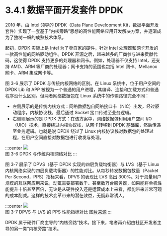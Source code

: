# 3.4.1 数据平面开发套件 DPDK

2010 年，由 Intel 领导的 DPDK（Data Plane Development Kit，数据平面开发套件）实现了一套基于“内核旁路”思想的高性能网络应用开发解决方案，并逐渐成为了独树一帜的成熟技术体系。

起初，DPDK 实际上是 Intel 为了卖自家的硬件，针对 Intel 处理器和网卡开发的一款高性能的网络驱动组件。DPDK 开源之后，越来越多的厂商参与进来贡献代码，这使得 DPDK 支持更多的处理器和网卡。例如，处理器不仅支持 Intel，还支持 AMD、ARM 等厂商的处理器；网卡支持的范围也包括 Intel 网卡、Mellanox 网卡、ARM 集成网卡等。

图 3-6 展示了 DPDK 与传统内核网络的区别。在 Linux 系统中，位于用户空间的 DPDK Lib 和 APP 被视为一个普通的用户进程，其编译、连接和加载方式和普通程序没什么区别。但两者网络数据包在 Linux 系统中的传输路径完全不同：

- 左侧展示的是传统内核方式：网络数据包自网络接口卡（NIC）出发，经过驱动程序，内核协议栈，最后通过 Socket 接口传递至业务逻辑。
- 右侧则展示的是 DPDK 方式：在该方案中，网络数据包利用用户空间 I/O（UIO）技术，直接绕过内核协议栈，从网卡转移到 DPDK 基础库，然后传递至业务逻辑。也就是说 DPDK 绕过了 Linux 内核协议栈对数据包的处理过程，在用户空间直接对数据包进行收发与处理。

:::center
  ![](../assets/dpdk.png)<br/>
 图 3-6 DPDK 与传统内核网络对比
:::


图 3-7 展示了 DPVS（基于 DPDK 实现的四层负载均衡器）与 LVS（基于 Linux 内核网络实现的四层负载均衡器）的性能对比。从每秒转发数据包数量（Packet Per Second，PPS）指标来看，DPVS 的表现比 LVS 高出 300%。对于海量用户规模的互联网应用来说，动辄需要部署数千、甚至数万台服务器，如果能将单机性能提升十倍甚至百倍，无论是从硬件投入还是运营成本上来看，都能带来非常可观的成本削减。这样的技术变革带来的潜在效益，无疑非常诱人。

:::center
  ![](../assets/dpvs-performance.png)<br/>
 图 3-7 DPVS 与 LVS 的 PPS 性能指标对比 [图片来源](https://github.com/iqiyi/dpvs)
:::

DPDK 属于硬件厂商主导的“内核旁路”技术。接下来，笔者再介绍由社区开发者主导的另一类“内核旁路”技术。